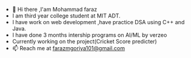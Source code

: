 - 👋 Hi there ,I'am Mohammad faraz
- I am third year college student at MIT ADT.
- I have work on web development ,have practice DSA using C++ and Java.
- I have done 3 months intership programs on AI/ML by verzeo
- Currently working on the project(Cricket Score predicter)
- 📫 Reach me at farazmgoriya101@gmail.com


<!---
amfarazz/amfarazz is a ✨ special ✨ repository because its `README.md` (this file) appears on your GitHub profile.
You can click the Preview link to take a look at your changes.
--->
